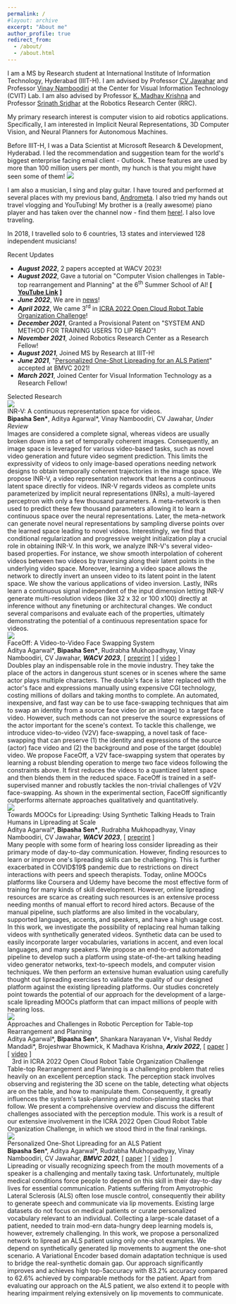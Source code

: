 ```yaml
---
permalink: /
#layout: archive
excerpt: "About me"
author_profile: true
redirect_from:
  - /about/
  - /about.html
---
```


<span class="small_font">I am a MS by Research student at International Institute of Information Technology, Hyderabad (IIIT-H). I am advised by Professor <a target="_blank" href="https://faculty.iiit.ac.in/~jawahar/">CV Jawahar</a> and Professor <a target="_blank" href="https://vinaypn.github.io/">Vinay Namboodiri</a> at the Center for Visual Information Technology (CVIT) Lab. I am also advised by Professor <a target="_blank" href="https://www.iiit.ac.in/people/faculty/mkrishna/">K. Madhav Krishna</a> and Professor <a target="_blank" href="https://cs.brown.edu/people/ssrinath/">Srinath Sridhar</a> at the Robotics Research Center (RRC). </span>

<span class="small_font">My primary research interest is computer vision to aid robotics applications. Specifically, I am interested in Implicit Neural Representations, 3D Computer Vision, and Neural Planners for Autonomous Machines. </span>

<span class="small_font">Before IIIT-H, I was a Data Scientist at Microsoft Research & Development, Hyderabad. I led the recommendation and suggestion team for the world's biggest enterprise facing email client - Outlook. These features are used by more than 100 million users per month, my hunch is that you might have seen some of them! <img class="tiny-emoji" with="18px" src="images/grin.svg">
</span>

<span class="small_font">I am also a musician, I sing and play guitar. I have toured and performed at several places with my previous band, <a target="_blank" href="https://www.facebook.com/AndroMetaBand">Andrometa</a>. I also tried my hands out travel vlogging and YouTubing! My brother is a (really awesome) piano player and has taken over the channel now - find them <a target="_blank" href="https://www.youtube.com/channel/UCU1TMnEt0J1UJZfMW1Gixgg?view_as=subscriber" target="_blank">here!</a></span>. I also love traveling. 

In 2018, I travelled solo to 6 countries, 13 states and interviewed 128 independent musicians!

<div class="recent_updates">Recent Updates</div>

<ul class="updates">
	<li><b><i>August 2022</i></b>, 2 papers accepted at WACV 2023!</li>
	<li><b><i>August 2022</i></b>, Gave a tutorial on "Computer Vision challenges in Table-top rearrangement and Planning" at the 6<sup>th</sup> Summer School of AI! <b>[ <a target="_blank" href="https://youtu.be/Olhf4c6OR0w"><span class="green">YouTube Link</span></a> ]</b></li>
	<li><b><i>June 2022</i></b>, We are in <a target="_blank" href="https://www.iiit.ac.in/files/media/Sakshi-RRC.jpeg">news</a>!</li>
	<li><b><i>April 2022</i></b>, We came 3<sup>rd</sup> in <a target="_blank" href="http://ocrtoc.org/">ICRA 2022 Open Cloud Robot Table Organization Challenge</a>!</li>
	<li><b><i>December 2021</i></b>, Granted a Provisional Patent on "SYSTEM AND METHOD FOR TRAINING USERS TO LIP READ"!</li>
	<li><b><i>November 2021</i></b>, Joined Robotics Research Center as a Research Fellow!</li>
	<li><b><i>August 2021</i></b>, Joined MS by Research at IIIT-H!</li>
	<li><b><i>June 2021</i></b>, "<a target="_blank" href="https://www.bmvc2021-virtualconference.com/assets/papers/1468.pdf">Personalized One-Shot Lipreading for an ALS Patient</a>" accepted at BMVC 2021!</li>
	<li><b><i>March 2021</i></b>, Joined Center for Visual Information Technology as a Research Fellow!</li>
</ul>

<div class="recent_updates">Selected Research</div>

<div class="research-block">
	<div class="left">
		<span class="research-img">
			<img src="/images/teasers/inr-v.gif">
		</span>
	</div>
	<div class="right">
		<div class="title">INR-V: A continuous representation space for videos.</div>
		<div class="sub-title"><b>Bipasha Sen*</b>, Aditya Agarwal*, Vinay Namboodiri, CV Jawahar, <i>Under Review</i></div>
		<span class="research-text">
		Images are considered a complete signal, whereas videos are usually broken down into a set of temporally coherent images. Consequently, an image space is leveraged for various video-based tasks, such as novel video generation and future video segment prediction. This limits the expressivity of videos to only image-based operations needing network designs to obtain temporally coherent trajectories in the image space. We propose INR-V, a video representation network that learns a continuous latent space directly for videos. INR-V regards videos as complete units parameterized by implicit neural representations (INRs), a multi-layered perceptron with only a few thousand parameters. A meta-network is then used to predict these few thousand parameters allowing it to learn a continuous space over the neural representations. Later, the meta-network can generate novel neural representations by sampling diverse points over the learned space leading to novel videos. Interestingly, we find that conditional regularization and progressive weight initialization play a crucial role in obtaining INR-V. In this work, we analyze INR-V's several video-based properties. For instance, we show smooth interpolation of coherent videos between two videos by traversing along their latent points in the underlying video space. Moreover, learning a video space allows the network to directly invert an unseen video to its latent point in the latent space. We show the various applications of video inversion. Lastly, INRs learn a continuous signal independent of the input dimension letting INR-V generate multi-resolution videos (like 32 x 32 or 100 x100) directly at inference without any finetuning or architectural changes. We conduct several comparisons and evaluate each of the properties, ultimately demonstrating the potential of a continuous representation space for videos. 
		</span>
	</div>
</div>

<div class="research-block">
	<div class="left">
		<span class="research-img">
			<img src="/images/teasers/faceoff.gif">
		</span>
	</div>
	<div class="right">
		<div class="title">FaceOff: A Video-to-Video Face Swapping System</div>
		<div class="sub-title">Aditya Agarwal*, <b>Bipasha Sen*</b>, Rudrabha Mukhopadhyay, Vinay Namboodiri, CV Jawahar, <i><b>WACV 2023</b></i>, [ <a target="_blank" href="files/faceoff.pdf">preprint</a> ] [ <a target="_blank" href="https://www.youtube.com/watch?v=3TCugwmMjzo&t=2s">video</a> ] </div>
		<span class="research-text">
		Doubles play an indispensable role in the movie industry. They take the place of the actors in dangerous stunt scenes or in scenes where the same actor plays multiple characters. The double's face is later replaced with the actor's face and expressions manually using expensive CGI technology, costing millions of dollars and taking months to complete. An automated, inexpensive, and fast way can be to use face-swapping techniques that aim to swap an identity from a source face video (or an image) to a target face video. However, such methods can not preserve the source expressions of the actor important for the scene's context. To tackle this challenge, we introduce video-to-video (V2V) face-swapping, a novel task of face-swapping that can preserve (1) the identity and expressions of the source (actor) face video and (2) the background and pose of the target (double) video. We propose FaceOff, a V2V face-swapping system that operates by learning a robust blending operation to merge two face videos following the constraints above. It first reduces the videos to a quantized latent space and then blends them in the reduced space. FaceOff is trained in a self-supervised manner and robustly tackles the non-trivial challenges of V2V face-swapping. As shown in the experimental section, FaceOff significantly outperforms alternate approaches qualitatively and quantitatively. 
		</span>
	</div>
</div>

<div class="research-block">
	<div class="left">
		<span class="research-img">
			<img src="/images/teasers/lipreading.gif">
		</span>
	</div>
	<div class="right">
		<div class="title">Towards MOOCs for Lipreading: Using Synthetic Talking Heads to Train Humans in Lipreading at Scale</div>
		<div class="sub-title">Aditya Agarwal*, <b>Bipasha Sen*</b>, Rudrabha Mukhopadhyay, Vinay Namboodiri, CV Jawahar, <i><b>WACV 2023</b></i>, [ <a target="_blank" href="files/moocs.pdf">preprint</a> ]</div>
		<span class="research-text">
		Many people with some form of hearing loss consider lipreading as their primary mode of day-to-day communication. However, finding resources to learn or improve one's lipreading skills can be challenging. This is further exacerbated in COVID$19$ pandemic due to restrictions on direct interactions with peers and speech therapists. Today, online MOOCs platforms like Coursera and Udemy have become the most effective form of training for many kinds of skill development. However, online lipreading resources are scarce as creating such resources is an extensive process needing months of manual effort to record hired actors. Because of the manual pipeline, such platforms are also limited in the vocabulary, supported languages, accents, and speakers, and have a high usage cost. In this work, we investigate the possibility of replacing real human talking videos with synthetically generated videos. Synthetic data can be used to easily incorporate larger vocabularies, variations in accent, and even local languages, and many speakers. We propose an end-to-end automated pipeline to develop such a platform using state-of-the-art talking heading video generator networks, text-to-speech models, and computer vision techniques. We then perform an extensive human evaluation using carefully thought out lipreading exercises to validate the quality of our designed platform against the existing lipreading platforms. Our studies concretely point towards the potential of our approach for the development of a large-scale lipreading MOOCs platform that can impact millions of people with hearing loss.
		</span>
	</div>
</div>


<div class="research-block">
	<div class="left">
		<span class="research-img">
			<img src="/images/teasers/ocrtoc.gif">
		</span>
	</div>
	<div class="right">
		<div class="title">Approaches and Challenges in Robotic Perception for Table-top Rearrangement and Planning</div>
		<div class="sub-title">Aditya Agarwal*, <b>Bipasha Sen</b>*, Shankara Narayanan V*, Vishal Reddy Mandadi*, Brojeshwar Bhowmick, K Madhava Krishna, <i><b>Arxiv 2022</b></i>, [ <a target="_blank" href="https://arxiv.org/abs/2205.04090">paper</a> ] [ <a target="_blank" href="https://youtu.be/GrOXEmwzxlA">video</a> ]</div>
		<div class="win"><img src="images/trophy-icon.webp" width="10px">3rd in ICRA 2022 Open Cloud Robot Table Organization Challenge</div>
		<span class="research-text">
		Table-top Rearrangement and Planning is a challenging problem that relies heavily on an excellent perception stack. The perception stack involves observing and registering the 3D scene on the table, detecting what objects are on the table, and how to manipulate them. Consequently, it greatly influences the system's task-planning and motion-planning stacks that follow. We present a comprehensive overview and discuss the different challenges associated with the perception module. This work is a result of our extensive involvement in the ICRA 2022 Open Cloud Robot Table Organization Challenge, in which we stood third in the final rankings.
		</span>
	</div>
</div>

<div class="research-block">
	<div class="left">
		<span class="research-img">
			<img src="/images/teasers/personalized.gif">
		</span>
	</div>
	<div class="right">
		<div class="title">Personalized One-Shot Lipreading for an ALS Patient</div>
		<div class="sub-title"><b>Bipasha Sen</b>*, Aditya Agarwal*, Rudrabha Mukhopadhyay, Vinay Namboodiri, CV Jawahar, <i><b>BMVC 2021</b></i>, [ <a target="_blank" href="https://www.bmvc2021-virtualconference.com/assets/papers/1468.pdf">paper</a> ] [ <a target="_blank" href="https://youtu.be/_famGVaem-8">video</a> ]</div>
		<span class="research-text">
		Lipreading or visually recognizing speech from the mouth movements of a speaker is a challenging and mentally taxing task. Unfortunately, multiple medical conditions force people to depend on this skill in their day-to-day lives for essential communication. Patients suffering from Amyotrophic Lateral Sclerosis (ALS) often lose muscle control, consequently their ability to generate speech and communicate via lip movements. Existing large datasets do not focus on medical patients or curate personalized vocabulary relevant to an individual. Collecting a large-scale dataset of a patient, needed to train mod-ern data-hungry deep learning models is, however, extremely challenging. In this work, we propose a personalized network to lipread an ALS patient using only one-shot examples. We depend on synthetically generated lip movements to augment the one-shot scenario. A Variational Encoder based domain adaptation technique is used to bridge the real-synthetic domain gap. Our approach significantly improves and achieves high top-5accuracy with 83.2% accuracy compared to 62.6% achieved by comparable methods for the patient. Apart from evaluating our approach on the ALS patient, we also extend it to people with hearing impairment relying extensively on lip movements to communicate.
		</span>
	</div>
</div>